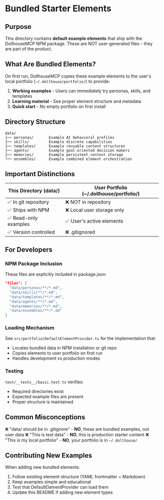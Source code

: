 # Bundled Starter Elements

## Purpose

This directory contains **default example elements** that ship with the DollhouseMCP NPM package. These are NOT user-generated files - they are part of the product.

## What Are Bundled Elements?

On first run, DollhouseMCP copies these example elements to the user's local portfolio (`~/.dollhouse/portfolio/`) to provide:

1. **Working examples** - Users can immediately try personas, skills, and templates
2. **Learning material** - See proper element structure and metadata
3. **Quick start** - No empty portfolio on first install

## Directory Structure

```
data/
├── personas/       Example AI behavioral profiles
├── skills/         Example discrete capabilities
├── templates/      Example reusable content structures
├── agents/         Example goal-oriented decision makers
├── memories/       Example persistent context storage
└── ensembles/      Example combined element orchestration
```

## Important Distinctions

| This Directory (data/) | User Portfolio (~/.dollhouse/portfolio/) |
|------------------------|------------------------------------------|
| ✅ In git repository   | ❌ NOT in repository                     |
| ✅ Ships with NPM      | ❌ Local user storage only               |
| ✅ Read-only examples  | ✅ User's active elements                |
| ✅ Version controlled  | ❌ .gitignored                           |

## For Developers

### NPM Package Inclusion

These files are explicitly included in package.json:

```json
"files": [
  "data/personas/**/*.md",
  "data/skills/**/*.md",
  "data/templates/**/*.md",
  "data/agents/**/*.md",
  "data/memories/**/*.md",
  "data/ensembles/**/*.md"
]
```

### Loading Mechanism

See `src/portfolio/DefaultElementProvider.ts` for the implementation that:
- Locates bundled data in NPM installation or git repo
- Copies elements to user portfolio on first run
- Handles development vs production modes

### Testing

`test/__tests__/basic.test.ts` verifies:
- Required directories exist
- Expected example files are present
- Proper structure is maintained

## Common Misconceptions

❌ "data/ should be in .gitignore" - **NO**, these are bundled examples, not user data
❌ "This is test data" - **NO**, this is production starter content
❌ "This is my local portfolio" - **NO**, your portfolio is in `~/.dollhouse/`

## Contributing New Examples

When adding new bundled elements:

1. Follow existing element structure (YAML frontmatter + Markdown)
2. Keep examples simple and educational
3. Test that DefaultElementProvider can load them
4. Update this README if adding new element types

